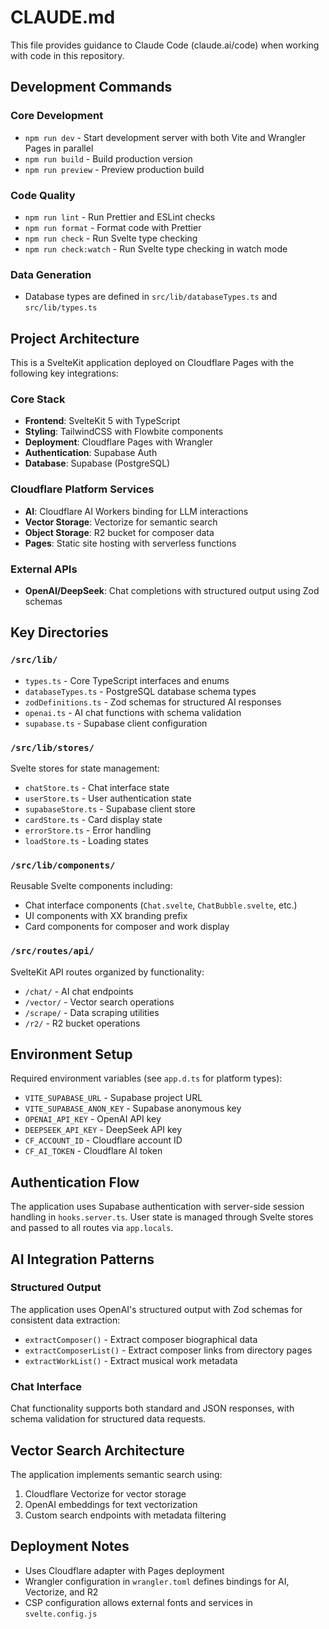 # CLAUDE.md

This file provides guidance to Claude Code (claude.ai/code) when working with code in this repository.

## Development Commands

### Core Development
- `npm run dev` - Start development server with both Vite and Wrangler Pages in parallel
- `npm run build` - Build production version
- `npm run preview` - Preview production build

### Code Quality
- `npm run lint` - Run Prettier and ESLint checks
- `npm run format` - Format code with Prettier
- `npm run check` - Run Svelte type checking
- `npm run check:watch` - Run Svelte type checking in watch mode

### Data Generation
- Database types are defined in `src/lib/databaseTypes.ts` and `src/lib/types.ts`

## Project Architecture

This is a SvelteKit application deployed on Cloudflare Pages with the following key integrations:

### Core Stack
- **Frontend**: SvelteKit 5 with TypeScript
- **Styling**: TailwindCSS with Flowbite components
- **Deployment**: Cloudflare Pages with Wrangler
- **Authentication**: Supabase Auth
- **Database**: Supabase (PostgreSQL)

### Cloudflare Platform Services
- **AI**: Cloudflare AI Workers binding for LLM interactions
- **Vector Storage**: Vectorize for semantic search
- **Object Storage**: R2 bucket for composer data
- **Pages**: Static site hosting with serverless functions

### External APIs
- **OpenAI/DeepSeek**: Chat completions with structured output using Zod schemas

## Key Directories

### `/src/lib/`
- `types.ts` - Core TypeScript interfaces and enums
- `databaseTypes.ts` - PostgreSQL database schema types
- `zodDefinitions.ts` - Zod schemas for structured AI responses
- `openai.ts` - AI chat functions with schema validation
- `supabase.ts` - Supabase client configuration

### `/src/lib/stores/`
Svelte stores for state management:
- `chatStore.ts` - Chat interface state
- `userStore.ts` - User authentication state
- `supabaseStore.ts` - Supabase client store
- `cardStore.ts` - Card display state
- `errorStore.ts` - Error handling
- `loadStore.ts` - Loading states

### `/src/lib/components/`
Reusable Svelte components including:
- Chat interface components (`Chat.svelte`, `ChatBubble.svelte`, etc.)
- UI components with XX branding prefix
- Card components for composer and work display

### `/src/routes/api/`
SvelteKit API routes organized by functionality:
- `/chat/` - AI chat endpoints
- `/vector/` - Vector search operations
- `/scrape/` - Data scraping utilities
- `/r2/` - R2 bucket operations

## Environment Setup

Required environment variables (see `app.d.ts` for platform types):
- `VITE_SUPABASE_URL` - Supabase project URL
- `VITE_SUPABASE_ANON_KEY` - Supabase anonymous key
- `OPENAI_API_KEY` - OpenAI API key
- `DEEPSEEK_API_KEY` - DeepSeek API key
- `CF_ACCOUNT_ID` - Cloudflare account ID
- `CF_AI_TOKEN` - Cloudflare AI token

## Authentication Flow

The application uses Supabase authentication with server-side session handling in `hooks.server.ts`. User state is managed through Svelte stores and passed to all routes via `app.locals`.

## AI Integration Patterns

### Structured Output
The application uses OpenAI's structured output with Zod schemas for consistent data extraction:
- `extractComposer()` - Extract composer biographical data
- `extractComposerList()` - Extract composer links from directory pages
- `extractWorkList()` - Extract musical work metadata

### Chat Interface
Chat functionality supports both standard and JSON responses, with schema validation for structured data requests.

## Vector Search Architecture

The application implements semantic search using:
1. Cloudflare Vectorize for vector storage
2. OpenAI embeddings for text vectorization
3. Custom search endpoints with metadata filtering

## Deployment Notes

- Uses Cloudflare adapter with Pages deployment
- Wrangler configuration in `wrangler.toml` defines bindings for AI, Vectorize, and R2
- CSP configuration allows external fonts and services in `svelte.config.js`